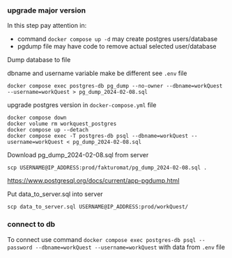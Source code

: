 ### upgrade major version

In this step pay attention in:
- command `docker compose up -d` may create postgres users/database
- pgdump file may have code to remove actual selected user/database

Dump database to file

dbname and username variable make be different see `.env` file

    docker compose exec postgres-db pg_dump --no-owner --dbname=workQuest --username=workQuest > pg_dump_2024-02-08.sql

upgrade postgres version in `docker-compose.yml` file

    docker compose down
    docker volume rm workquest_postgres
    docker compose up --detach
    docker compose exec -T postgres-db psql --dbname=workQuest --username=workQuest < pg_dump_2024-02-08.sql

Download pg_dump_2024-02-08.sql from server

    scp USERNAME@IP_ADDRESS:prod/fakturomat/pg_dump_2024-02-08.sql .

https://www.postgresql.org/docs/current/app-pgdump.html


Put data_to_server.sql into server

    scp data_to_server.sql USERNAME@IP_ADDRESS:prod/workQuest/

### connect to db

To connect use command `docker compose exec postgres-db psql --password --dbname=workQuest --username=workQuest`
with data from `.env` file
